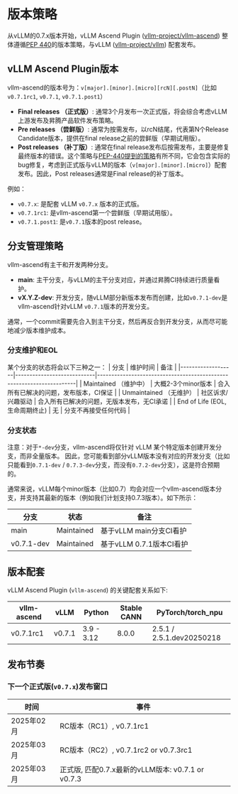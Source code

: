 # 版本策略

从vLLM的0.7.x版本开始，vLLM Ascend Plugin ([vllm-project/vllm-ascend](https://github.com/vllm-project/vllm-ascend)) 整体遵循[PEP 440](https://peps.python.org/pep-0440/)的版本策略，与vLLM ([vllm-project/vllm](https://github.com/vllm-project/vllm)) 配套发布。

## vLLM Ascend Plugin版本

vllm-ascend的版本号为：`v[major].[minor].[micro][rcN][.postN]`（比如`v0.7.1rc1`, `v0.7.1`, `v0.7.1.post1`）

- **Final releases （正式版）**: 通常3个月发布一次正式版，将会综合考虑vLLM上游发布及昇腾产品软件发布策略。
- **Pre releases （尝鲜版）**: 通常为按需发布，以rcN结尾，代表第N个Release Candidate版本，提供在final release之前的尝鲜版（早期试用版）。
- **Post releases （补丁版）**: 通常在final release发布后按需发布，主要是修复最终版本的错误。这个策略与[PEP-440提到的策略](https://peps.python.org/pep-0440/#post-releases)有所不同，它会包含实际的bug修复，考虑到正式版与vLLM的版本（`v[major].[minor].[micro]`）配套发布。因此，Post releases通常是Final release的补丁版本。

例如：
- `v0.7.x`: 是配套 vLLM `v0.7.x` 版本的正式版。
- `v0.7.1rc1`: 是vllm-ascend第一个尝鲜版（早期试用版）。
- `v0.7.1.post1`: 是`v0.7.1`版本的post release。

## 分支管理策略

vllm-ascend有主干和开发两种分支。

- **main**: 主干分支，与vLLM的主干分支对应，并通过昇腾CI持续进行质量看护。
- **vX.Y.Z-dev**: 开发分支，随vLLM部分新版本发布而创建，比如`v0.7.1-dev`是vllm-ascend针对vLLM `v0.7.1`版本的开发分支。


通常，一个commit需要先合入到主干分支，然后再反合到开发分支，从而尽可能地减少版本维护成本。


### 分支维护和EOL
某个分支的状态将会以下三种之一：
| 分支            | 维护时间                 | 备注                                                              |
|-------------------|----------------------------|----------------------------------------------------------------------|
| Maintained （维护中）        | 大概2-3个minor版本 | 合入所有已解决的问题，发布版本，CI保证 |
| Unmaintained （无维护）     | 社区诉求/兴趣驱动  | 合入所有已解决的问题，无版本发布，无CI承诺 |
| End of Life (EOL, 生命周期终止) | 无                        | 分支不再接受任何代码                                   |

### 分支状态

注意：对于`*-dev`分支，vllm-ascend将仅针对 vLLM 某个特定版本创建开发分支，而非全量版本。 因此，您可能看到部分vLLM版本没有对应的开发分支（比如只能看到`0.7.1-dev` / `0.7.3-dev`分支，而没有`0.7.2-dev`分支），这是符合预期的。

通常来说，vLLM每个minor版本（比如0.7）均会对应一个vllm-ascend版本分支，并支持其最新的版本（例如我们计划支持0.7.3版本）。如下所示：

| 分支    | 状态     | 备注                                 |
|-----------|------------|--------------------------------------|
| main      | Maintained | 基于vLLM main分支CI看护   |
| v0.7.1-dev | Maintained | 基于vLLM 0.7.1版本CI看护 |

## 版本配套

vLLM Ascend Plugin (`vllm-ascend`) 的关键配套关系如下:

| vllm-ascend  | vLLM    | Python | Stable CANN | PyTorch/torch_npu |
|--------------|---------| --- | --- | --- |
| v0.7.1rc1 | v0.7.1 | 3.9 - 3.12 | 8.0.0 |  2.5.1 / 2.5.1.dev20250218 |

## 发布节奏

### 下一个正式版(`v0.7.x`)发布窗口

| 时间         | 事件                                |
|------------|-----------------------------------|
| 2025年02月 | RC版本（RC1）, v0.7.1rc1              |
| 2025年03月 | RC版本（RC2）, v0.7.1rc2 or v0.7.3rc1 |
| 2025年03月 | 正式版, 匹配0.7.x最新的vLLM版本: v0.7.1 or v0.7.3 |
